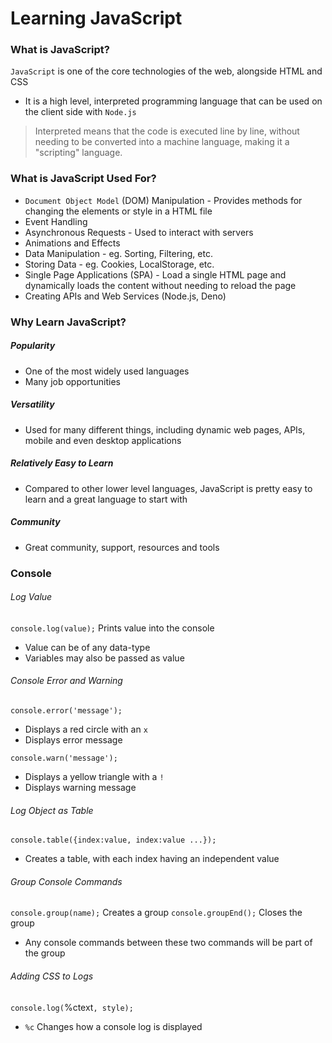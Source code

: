 # Learning JavaScript
### What is JavaScript?
`JavaScript` is one of the core technologies of the web, alongside HTML and CSS
- It is a high level, interpreted programming language that can be used on the client side with `Node.js`

> Interpreted means that the code is executed line by line, without needing to be converted into a machine language, making it a "scripting" language.

### What is JavaScript Used For?
- `Document Object Model` (DOM) Manipulation - Provides methods for changing the elements or style in a HTML file
- Event Handling
- Asynchronous Requests - Used to interact with servers
- Animations and Effects
- Data Manipulation - eg. Sorting, Filtering, etc.
- Storing Data - eg. Cookies, LocalStorage, etc.
- Single Page Applications (SPA) - Load a single HTML page and dynamically loads the content without needing to reload the page
- Creating APIs and Web Services (Node.js, Deno)

### Why Learn JavaScript?
##### Popularity
- One of the most widely used languages
- Many job opportunities
##### Versatility
- Used for many different things, including dynamic web pages, APIs, mobile and even desktop applications
##### Relatively Easy to Learn
- Compared to other lower level languages, JavaScript is pretty easy to learn and a great language to start with
##### Community
- Great community, support, resources and tools

### Console
###### Log Value
`console.log(value);` Prints value into the console
- Value can be of any data-type
- Variables may also be passed as value

###### Console Error and Warning
`console.error('message');`
- Displays a red circle with an `x`
- Displays error message

`console.warn('message');`
- Displays a yellow triangle with a `!`
- Displays warning message

###### Log Object as Table
`console.table({index:value, index:value ...});`
- Creates a table, with each index having an independent value

###### Group Console Commands
`console.group(name);` Creates a group
`console.groupEnd();` Closes the group
- Any console commands between these two commands will be part of the group

###### Adding CSS to Logs
`console.log(`%ctext`, style);`
- `%c` Changes how a console log is displayed